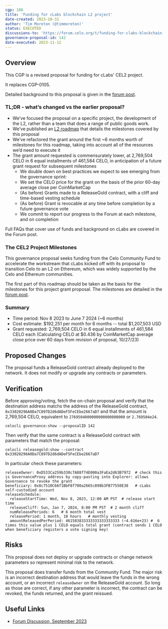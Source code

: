 ```yaml
---
cgp: 106
title: 'Funding for cLabs blockchain L2 project'
date-created: 2023-10-31
author: 'Tim Moreton (@timmoreton)'
status: EXECUTED
discussions-to: 'https://forum.celo.org/t/funding-for-clabs-blockchain-public-goods-work/6569/19'
governance-proposal-id: 142
date-executed: 2023-11-12
---
```


## Overview

This CGP is a revised proposal for funding for cLabs' CEL2 project.

It replaces CGP-0105. 

Detailed background to this proposal is given in the [forum post](https://forum.celo.org/t/funding-for-clabs-blockchain-public-goods-work/6569/19).

### TL;DR - what’s changed vs the earlier proposal?

* We’ve focused the proposal on a specific project, the development of the L2, rather than a team that does a range of public goods work.
* We’ve published an [L2 roadmap](https://forum.celo.org/t/cel2-roadmap-update/6815) that details the milestones covered by this proposal
* We’ve refactored the grant around the first ~6 months worth of milestones for this roadmap, taking into account all of the resources we’d need to execute it
* The grant amount requested is commensurately lower, at 2,769,504 CELO in 6 equal installments of 461,584 CELO, in anticipation of a future grant request for subsequent milestones
  * We double down on best practices we expect to see emerging from the governance sprint:
  * We set the CELO price for the grant on the basis of the prior 60-day average close per CoinMarketCap
  * (As before) Grants made to a ReleaseGold contract, with a cliff and time-based vesting schedule
  * (As before) Grant is revocable at any time before completion by a future governance vote
  * We commit to report our progress to the Forum at each milestone, and on completion


Full FAQs that cover use of funds and background on cLabs are covered in the Forum post.

### The CEL2 Project Milestones

This governance proposal seeks funding from the Celo Community Fund to accelerate the workstream that cLabs kicked off with its proposal to transition Celo to an L2 on Ethereum, which was widely supported by the Celo and Ethereum communities.

The first part of this roadmap should be taken as the basis for the milestones for this project grant proposal. The milestones are detailed in the [forum post](https://forum.celo.org/t/funding-for-clabs-blockchain-public-goods-work/6569/19).

### Summary

* Time period: Nov 8 2023 to June 7 2024 (~6 months)
* Cost estimate: $192,251 per month for 6 months -- total $1,207,503 USD
* Grant requested: 2,769,504 CELO in 6 equal installments of 461,584 CELO each (Calculating CELO at $0.436 by CoinMarketCap average close price over 60 days from revision of proposal, 10/27/23)

## Proposed Changes

The proposal funds a ReleaseGold contract already deployed to the network. It does not modify or upgrade any contracts or parameters.

## Verification

Before approving/voting, fetch the on-chain proposal and verify that the destination address matchs the address of the ReleaseGold contract, `0x33020296A0Da7C897D2d6dADeF5FeCEbe2667aD7` and that the amount is 2,769,504 CELO, equivalent to `2769504000000000000000000` or `2.769504e24`.

```celocli governance:show --proposalID 142```

Then verify that the same contract is a ReleaseGold contract with parameters that match the proposal:

```celocli releasegold:show --contract  0x33020296A0Da7C897D2d6dADeF5FeCEbe2667aD7```

In particular check these parameters:

```
releaseOwner: 0xD533Ca259b330c7A88f74E000a3FaEa2d63B7972  # check this is GovernanceProxy address by copy-pasting into Explorer: allows Governance to revoke the grant
beneficiary: 0x8c7510C66f1BbF8f700a2665c898b3FB77550E38   # cLabs self-custodied account
releaseSchedule:
  releaseStartTime: Wed, Nov 8, 2023, 12:00 AM PST  # release start time
  releaseCliff: Sun, Jan 7, 2024, 8:00 PM PST  # 2 month cliff
  numReleasePeriods: 6   # 6 month total vest
  releasePeriod: 1 month, 10 hours   # monthly vesting
  amountReleasedPerPeriod: 461583833333333333333333 (~4.616e+23) #  6 times this value plus 1 CELO equals total grant (contract sends 1 CELO when beneficiary registers a vote signing key)
```

## Risks

This proposal does not deploy or upgrade contracts or change network parameters so represent minimal risk to the network. 

This proposal does transfer funds from the Community Fund.  The major risk is an incorrect destination address that would leave the funds in the wrong account, or an incorrect `releaseOwner` on the ReleaseGold account. So long as those are correct, if any other parameter is incorrect, the contract can be revoked, the funds returned, and the grant reissued. 

## Useful Links

* [Forum Discussion, September 2023](https://forum.celo.org/t/funding-for-clabs-blockchain-public-goods-work/6569)
